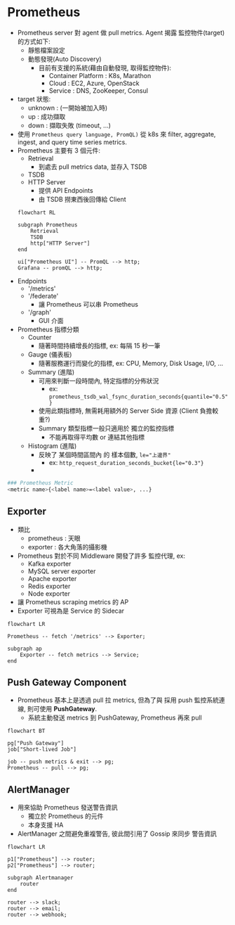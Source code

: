 
# Prometheus

- Prometheus server 對 agent 做 pull metrics. Agent 揭露 監控物件(target) 的方式如下:
    - 靜態檔案設定
    - 動態發現(Auto Discovery)
        - 目前有支援的系統(藉由自動發現, 取得監控物件):
            - Container Platform : K8s, Marathon
            - Cloud              : EC2, Azure, OpenStack
            - Service            : DNS, ZooKeeper, Consul
- target 狀態:
    - unknown : (一開始被加入時)
    - up      : 成功擷取
    - down    : 擷取失敗 (timeout, ...)
- 使用 `Prometheus query language, PromQL)` 從 k8s 來 filter, aggregate, ingest, and query time series metrics.
- Prometheus 主要有 3 個元件:
    - Retrieval
        - 到處去 pull metrics data, 並存入 TSDB
    - TSDB
    - HTTP Server
        - 提供 API Endpoints
        - 由 TSDB 撈東西後回傳給 Client
    ```mermaid
    flowchart RL

    subgraph Prometheus
        Retrieval
        TSDB
        http["HTTP Server"]
    end

    ui["Prometheus UI"] -- PromQL --> http;
    Grafana -- promQL --> http;
    ```
- Endpoints
    - '/metrics'
    - '/federate'
        - 讓 Prometheus 可以串 Prometheus
    - '/graph'
        - GUI 介面
- Prometheus 指標分類
    - Counter
        - 隨著時間持續增長的指標, ex: 每隔 15 秒一筆
    - Gauge (儀表板)
        - 隨著服務運行而變化的指標, ex: CPU, Memory, Disk Usage, I/O, ...
    - Summary (進階)
        - 可用來判斷一段時間內, 特定指標的分佈狀況
            - ex: `prometheus_tsdb_wal_fsync_duration_seconds{quantile="0.5"}`
        - 使用此類指標時, 無需耗用額外的 Server Side 資源 (Client 負擔較重?)
        - Summary 類型指標一般只適用於 獨立的監控指標
            - 不能再取得平均數 or 連結其他指標
    - Histogram (進階)
        - 反映了 某個時間區間內 的 樣本個數, `le="上邊界"`
            - ex: `http_request_duration_seconds_bucket{le="0.3"}`
        - 

```bash
### Prometheus Metric
<metric name>{<label name>=<label value>, ...}
```


## Exporter

- 類比
    - prometheus : 天眼
    - exporter : 各大角落的攝影機
- Prometheus 對於不同 Middleware 開發了許多 監控代理, ex:
    - Kafka exporter
    - MySQL server exporter
    - Apache exporter
    - Redis exporter
    - Node exporter
- 讓 Prometheus scraping metrics 的 AP
- Exporter 可視為是 Service 的 Sidecar

```mermaid
flowchart LR

Prometheus -- fetch '/metrics' --> Exporter;

subgraph ap
    Exporter -- fetch metrics --> Service;
end
```


## Push Gateway Component

- Prometheus 基本上是透過 pull 拉 metrics, 但為了與 採用 push 監控系統連線, 則可使用 **PushGateway**.
    - 系統主動發送 metrics 到 PushGateway, Prometheus 再來 pull

```mermaid
flowchart BT

pg["Push Gateway"]
job["Short-lived Job"]

job -- push metrics & exit --> pg;
Prometheus -- pull --> pg;
```


## AlertManager

- 用來協助 Prometheus 發送警告資訊
    - 獨立於 Prometheus 的元件
    - 本身支援 HA
- AlertManager 之間避免重複警告, 彼此間引用了 Gossip 來同步 警告資訊


```mermaid
flowchart LR

p1["Prometheus"] --> router;
p2["Prometheus"] --> router;

subgraph Alertmanager
    router
end

router --> slack;
router --> email;
router --> webhook;
```
